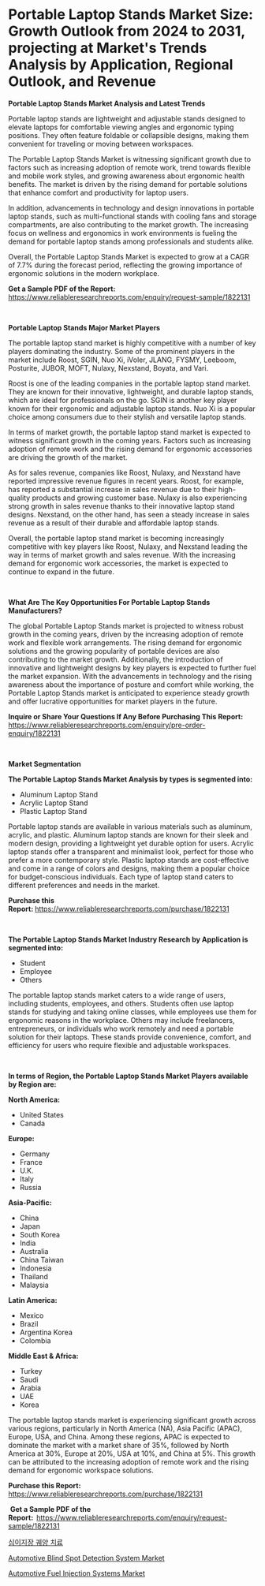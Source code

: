 <p><h1>Portable Laptop Stands Market Size: Growth Outlook from 2024 to 2031, projecting at Market's Trends Analysis by Application, Regional Outlook, and Revenue</h1></p><p><strong>Portable Laptop Stands Market Analysis and Latest Trends</strong></p>
<p><p>Portable laptop stands are lightweight and adjustable stands designed to elevate laptops for comfortable viewing angles and ergonomic typing positions. They often feature foldable or collapsible designs, making them convenient for traveling or moving between workspaces.</p><p>The Portable Laptop Stands Market is witnessing significant growth due to factors such as increasing adoption of remote work, trend towards flexible and mobile work styles, and growing awareness about ergonomic health benefits. The market is driven by the rising demand for portable solutions that enhance comfort and productivity for laptop users.</p><p>In addition, advancements in technology and design innovations in portable laptop stands, such as multi-functional stands with cooling fans and storage compartments, are also contributing to the market growth. The increasing focus on wellness and ergonomics in work environments is fueling the demand for portable laptop stands among professionals and students alike.</p><p>Overall, the Portable Laptop Stands Market is expected to grow at a CAGR of 7.7% during the forecast period, reflecting the growing importance of ergonomic solutions in the modern workplace.</p></p>
<p><strong>Get a Sample PDF of the Report:&nbsp;</strong> <a href="https://www.reliableresearchreports.com/enquiry/request-sample/1822131">https://www.reliableresearchreports.com/enquiry/request-sample/1822131</a></p>
<p>&nbsp;</p>
<p><strong>Portable Laptop Stands Major Market Players</strong></p>
<p><p>The portable laptop stand market is highly competitive with a number of key players dominating the industry. Some of the prominent players in the market include Roost, SGIN, Nuo Xi, iVoler, JLANG, FYSMY, Leeboom, Posturite, JUBOR, MOFT, Nulaxy, Nexstand, Boyata, and Vari.</p><p>Roost is one of the leading companies in the portable laptop stand market. They are known for their innovative, lightweight, and durable laptop stands, which are ideal for professionals on the go. SGIN is another key player known for their ergonomic and adjustable laptop stands. Nuo Xi is a popular choice among consumers due to their stylish and versatile laptop stands.</p><p>In terms of market growth, the portable laptop stand market is expected to witness significant growth in the coming years. Factors such as increasing adoption of remote work and the rising demand for ergonomic accessories are driving the growth of the market.</p><p>As for sales revenue, companies like Roost, Nulaxy, and Nexstand have reported impressive revenue figures in recent years. Roost, for example, has reported a substantial increase in sales revenue due to their high-quality products and growing customer base. Nulaxy is also experiencing strong growth in sales revenue thanks to their innovative laptop stand designs. Nexstand, on the other hand, has seen a steady increase in sales revenue as a result of their durable and affordable laptop stands.</p><p>Overall, the portable laptop stand market is becoming increasingly competitive with key players like Roost, Nulaxy, and Nexstand leading the way in terms of market growth and sales revenue. With the increasing demand for ergonomic work accessories, the market is expected to continue to expand in the future.</p></p>
<p>&nbsp;</p>
<p><strong>What Are The Key Opportunities For Portable Laptop Stands Manufacturers?</strong></p>
<p><p>The global Portable Laptop Stands market is projected to witness robust growth in the coming years, driven by the increasing adoption of remote work and flexible work arrangements. The rising demand for ergonomic solutions and the growing popularity of portable devices are also contributing to the market growth. Additionally, the introduction of innovative and lightweight designs by key players is expected to further fuel the market expansion. With the advancements in technology and the rising awareness about the importance of posture and comfort while working, the Portable Laptop Stands market is anticipated to experience steady growth and offer lucrative opportunities for market players in the future.</p></p>
<p><strong>Inquire or Share Your Questions If Any Before Purchasing This Report:</strong> <a href="https://www.reliableresearchreports.com/enquiry/pre-order-enquiry/1822131">https://www.reliableresearchreports.com/enquiry/pre-order-enquiry/1822131</a></p>
<p>&nbsp;</p>
<p><strong>Market Segmentation</strong></p>
<p><strong>The Portable Laptop Stands Market Analysis by types is segmented into:</strong></p>
<p><ul><li>Aluminum Laptop Stand</li><li>Acrylic Laptop Stand</li><li>Plastic Laptop Stand</li></ul></p>
<p><p>Portable laptop stands are available in various materials such as aluminum, acrylic, and plastic. Aluminum laptop stands are known for their sleek and modern design, providing a lightweight yet durable option for users. Acrylic laptop stands offer a transparent and minimalist look, perfect for those who prefer a more contemporary style. Plastic laptop stands are cost-effective and come in a range of colors and designs, making them a popular choice for budget-conscious individuals. Each type of laptop stand caters to different preferences and needs in the market.</p></p>
<p><strong>Purchase this Report:&nbsp;</strong><a href="https://www.reliableresearchreports.com/purchase/1822131">https://www.reliableresearchreports.com/purchase/1822131</a></p>
<p>&nbsp;</p>
<p><strong>The Portable Laptop Stands Market Industry Research by Application is segmented into:</strong></p>
<p><ul><li>Student</li><li>Employee</li><li>Others</li></ul></p>
<p><p>The portable laptop stands market caters to a wide range of users, including students, employees, and others. Students often use laptop stands for studying and taking online classes, while employees use them for ergonomic reasons in the workplace. Others may include freelancers, entrepreneurs, or individuals who work remotely and need a portable solution for their laptops. These stands provide convenience, comfort, and efficiency for users who require flexible and adjustable workspaces.</p></p>
<p>&nbsp;</p>
<p><strong>In terms of Region, the Portable Laptop Stands Market Players available by Region are:</strong></p>
<p>
    <p> <strong> North America: </strong>
        <ul>
            <li>United States</li>
            <li>Canada</li>
        </ul>
        </p> 
    <p> <strong> Europe: </strong>
        <ul>
            <li>Germany</li>
            <li>France</li>
            <li>U.K.</li>
            <li>Italy</li>
            <li>Russia</li>
        </ul>
        </p> 
    <p> <strong> Asia-Pacific: </strong>
        <ul>
            <li>China</li>
            <li>Japan</li>
            <li>South Korea</li>
            <li>India</li>
            <li>Australia</li>
            <li>China Taiwan</li>
            <li>Indonesia</li>
            <li>Thailand</li>
            <li>Malaysia</li>
        </ul>
        </p> 
    <p> <strong> Latin America: </strong>
        <ul>
            <li>Mexico</li>
            <li>Brazil</li>
            <li>Argentina Korea</li>
            <li>Colombia</li>
        </ul>
        </p> 
    <p> <strong> Middle East & Africa: </strong>
        <ul>
            <li>Turkey</li>
            <li>Saudi</li>
            <li>Arabia</li>
            <li>UAE</li>
            <li>Korea</li>
        </ul>
    </p>
    </p>
<p><p>The portable laptop stands market is experiencing significant growth across various regions, particularly in North America (NA), Asia Pacific (APAC), Europe, USA, and China. Among these regions, APAC is expected to dominate the market with a market share of 35%, followed by North America at 30%, Europe at 20%, USA at 10%, and China at 5%. This growth can be attributed to the increasing adoption of remote work and the rising demand for ergonomic workspace solutions.</p></p>
<p><strong>Purchase this Report: </strong><a href="https://www.reliableresearchreports.com/purchase/1822131">https://www.reliableresearchreports.com/purchase/1822131</a></p>
<p>&nbsp;<strong>Get a Sample PDF of the Report:&nbsp;&nbsp;</strong><a href="https://www.reliableresearchreports.com/enquiry/request-sample/1822131">https://www.reliableresearchreports.com/enquiry/request-sample/1822131</a></p>
<p><strong></strong></p>
<p><p><a href="https://medium.com/@gradyporer56562023/%EC%8B%AD%EC%9D%B4%EC%A7%80%EC%9E%A5%EA%B6%A4%EC%96%91-%EC%B9%98%EB%A3%8C%EC%8B%9C%EC%9E%A5-%EB%8F%99%ED%96%A5-%EB%B0%8F-%EC%8B%9C%EC%9E%A5-%EB%B6%84%EC%84%9D%EC%9D%80-2024-2031%EB%85%84%EA%B9%8C%EC%A7%80-%EC%98%88%EC%B8%A1%EB%90%A9%EB%8B%88%EB%8B%A4-05974e77c27b">십이지장 궤양 치료</a></p><p><a href="https://natural-crush-b99.notion.site/Automotive-Blind-Spot-Detection-System-Market-Research-Report-Unlocks-Analysis-on-the-Market-Financi-b7b4dc147d1c457c99234e9adeefe51e">Automotive Blind Spot Detection System Market</a></p><p><a href="https://boundless-drawbridge-702.notion.site/Automotive-Fuel-Injection-Systems-Market-Size-Growth-and-Forecast-from-2024-2031-32a61260bfe94de89857d4668e8e6fa5">Automotive Fuel Injection Systems Market</a></p></p>